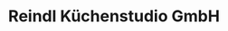 ---
title: "Reindl Küchenstudio GmbH"
url: /garmisch-partenkirchen/reindl-kuechenstudio-gmbh/
shop: Küchen
---